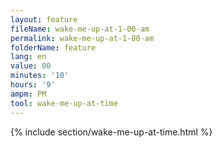 ```yaml
---
layout: feature
fileName: wake-me-up-at-1-00-am
permalink: wake-me-up-at-1-00-am
folderName: feature
lang: en
value: 00
minutes: '10'
hours: '9'
ampm: PM
tool: wake-me-up-at-time
---
```


{% include  section/wake-me-up-at-time.html  %}
